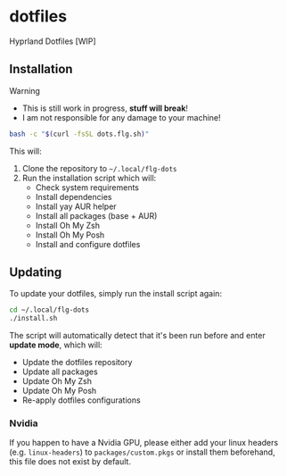 # dotfiles
Hyprland Dotfiles [WIP]

## Installation
> [!WARNING]
> - This is still work in progress, **stuff will break**!
> - I am not responsible for any damage to your machine!

```bash
bash -c "$(curl -fsSL dots.flg.sh)"
```

This will:
1. Clone the repository to `~/.local/flg-dots`
2. Run the installation script which will:
   - Check system requirements
   - Install dependencies
   - Install yay AUR helper
   - Install all packages (base + AUR)
   - Install Oh My Zsh
   - Install Oh My Posh
   - Install and configure dotfiles

## Updating

To update your dotfiles, simply run the install script again:

```bash
cd ~/.local/flg-dots
./install.sh
```

The script will automatically detect that it's been run before and enter **update mode**, which will:
- Update the dotfiles repository
- Update all packages
- Update Oh My Zsh
- Update Oh My Posh
- Re-apply dotfiles configurations

### Nvidia
If you happen to have a Nvidia GPU, please either add your linux headers (e.g. `linux-headers`) to `packages/custom.pkgs` or install them beforehand, this file does not exist by default.
